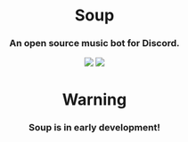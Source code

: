 <h1 align="center">Soup</h1>

<h3 align="center">An open source music bot for Discord.</h3>

<p align="center">
    <a href="https://github.com/DelxHQ/Soup/blob/master/LICENSE"><img src="https://img.shields.io/github/license/DelxHQ/Soup?style=for-the-badge&color=fbedff"></a>
    <a href="https://github.com/DelxHQ/Soup/actions"><img src="https://img.shields.io/github/workflow/status/DelxHQ/Soup/publish/master?style=for-the-badge"></a>
</p>

<h1 align="center">Warning</h1>
<h3 align="center">Soup is in early development!</h3>
